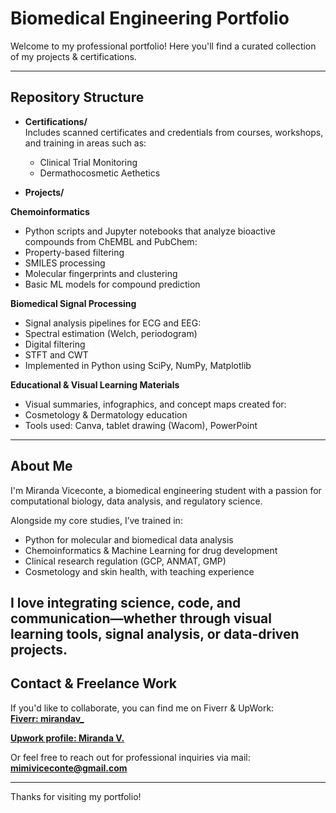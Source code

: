 # Biomedical Engineering Portfolio

Welcome to my professional portfolio! Here you'll find a curated collection of my projects & certifications. 

---

## Repository Structure

- **Certifications/**  
  Includes scanned certificates and credentials from courses, workshops, and training in areas such as:
  - Clinical Trial Monitoring
  - Dermathocosmetic Aethetics 

- **Projects/**  
  
**Chemoinformatics**
- Python scripts and Jupyter notebooks that analyze bioactive compounds from ChEMBL and PubChem:
- Property-based filtering
- SMILES processing
- Molecular fingerprints and clustering
- Basic ML models for compound prediction
  
**Biomedical Signal Processing**
- Signal analysis pipelines for ECG and EEG:
- Spectral estimation (Welch, periodogram)
- Digital filtering
- STFT and CWT
- Implemented in Python using SciPy, NumPy, Matplotlib

**Educational & Visual Learning Materials**
- Visual summaries, infographics, and concept maps created for:
- Cosmetology & Dermatology education
- Tools used: Canva, tablet drawing (Wacom), PowerPoint

---

## About Me

I'm Miranda Viceconte, a biomedical engineering student with a passion for computational biology, data analysis, and regulatory science.

Alongside my core studies, I’ve trained in:

- Python for molecular and biomedical data analysis
- Chemoinformatics & Machine Learning for drug development
- Clinical research regulation (GCP, ANMAT, GMP)
- Cosmetology and skin health, with teaching experience

I love integrating science, code, and communication—whether through visual learning tools, signal analysis, or data-driven projects.
---

## Contact & Freelance Work

If you'd like to collaborate, you can find me on Fiverr & UpWork:  
**[Fiverr: mirandav_](https://www.fiverr.com/mirandav_)**

**[Upwork profile: Miranda V.](https://www.upwork.com/freelancers/~01b84a13367101b8be)**

Or feel free to reach out for professional inquiries via mail: 
**[mimiviceconte@gmail.com](mailto:mimiviceconte@gmail.com)**


---

Thanks for visiting my portfolio!
